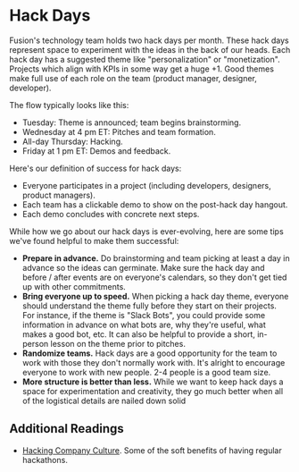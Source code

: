 # Hack Days

Fusion's technology team holds two hack days per month. These hack days represent space to experiment with the ideas in the back of our heads. Each hack day has a suggested theme like "personalization" or "monetization". Projects which align with KPIs in some way get a huge +1. Good themes make full use of each role on the team (product manager, designer, developer).

The flow typically looks like this:

* Tuesday: Theme is announced; team begins brainstorming.
* Wednesday at 4 pm ET: Pitches and team formation.
* All-day Thursday: Hacking.
* Friday at 1 pm ET: Demos and feedback.

Here's our definition of success for hack days:

* Everyone participates in a project (including developers, designers, product managers).
* Each team has a clickable demo to show on the post-hack day hangout.
* Each demo concludes with concrete next steps.

While how we go about our hack days is ever-evolving, here are some tips we've found helpful to make them successful:

* **Prepare in advance.** Do brainstorming and team picking at least a day in advance so the ideas can germinate. Make sure the hack day and before / after events are on everyone's calendars, so they don't get tied up with other commitments.
* **Bring everyone up to speed.** When picking a hack day theme, everyone should understand the theme fully before they start on their projects. For instance, if the theme is "Slack Bots", you could provide some information in advance on what bots are, why they're useful, what makes a good bot, etc. It can also be helpful to provide a short, in-person lesson on the theme prior to pitches.
* **Randomize teams.** Hack days are a good opportunity for the team to work with those they don't normally work with. It's alright to encourage everyone to work with new people. 2-4 people is a good team size.
* **More structure is better than less.** While we want to keep hack days a space for experimentation and creativity, they go much better when all of the logistical details are nailed down solid

## Additional Readings

* [Hacking Company Culture](https://medium.com/@pedramkeyani/hacking-company-culture-1daa3be1d769). Some of the soft benefits of having regular hackathons.
